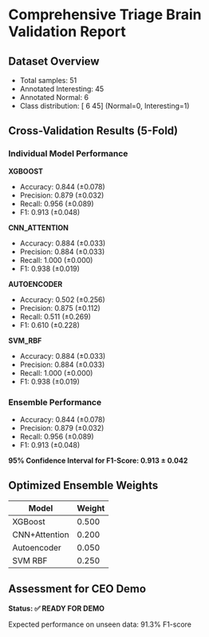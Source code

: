 # Comprehensive Triage Brain Validation Report

## Dataset Overview
- Total samples: 51
- Annotated Interesting: 45
- Annotated Normal: 6
- Class distribution: [ 6 45] (Normal=0, Interesting=1)

## Cross-Validation Results (5-Fold)

### Individual Model Performance
**XGBOOST**
- Accuracy: 0.844 (±0.078)
- Precision: 0.879 (±0.032)
- Recall: 0.956 (±0.089)
- F1: 0.913 (±0.048)

**CNN_ATTENTION**
- Accuracy: 0.884 (±0.033)
- Precision: 0.884 (±0.033)
- Recall: 1.000 (±0.000)
- F1: 0.938 (±0.019)

**AUTOENCODER**
- Accuracy: 0.502 (±0.256)
- Precision: 0.875 (±0.112)
- Recall: 0.511 (±0.269)
- F1: 0.610 (±0.228)

**SVM_RBF**
- Accuracy: 0.884 (±0.033)
- Precision: 0.884 (±0.033)
- Recall: 1.000 (±0.000)
- F1: 0.938 (±0.019)

### Ensemble Performance
- Accuracy: 0.844 (±0.078)
- Precision: 0.879 (±0.032)
- Recall: 0.956 (±0.089)
- F1: 0.913 (±0.048)

**95% Confidence Interval for F1-Score: 0.913 ± 0.042**

## Optimized Ensemble Weights
| Model | Weight |
|-------|--------|
| XGBoost | 0.500 |
| CNN+Attention | 0.200 |
| Autoencoder | 0.050 |
| SVM RBF | 0.250 |

## Assessment for CEO Demo
**Status: ✅ READY FOR DEMO**

Expected performance on unseen data: 91.3% F1-score
